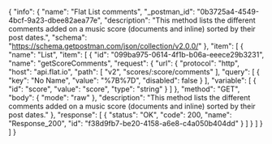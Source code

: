 {
  "info": {
    "name": "Flat List comments",
    "_postman_id": "0b3725a4-4549-4bcf-9a23-dbee82aea77e",
    "description": "This method lists the different comments added on a music score (documents and inline) sorted by their post dates.",
    "schema": "https://schema.getpostman.com/json/collection/v2.0.0/"
  },
  "item": [
    {
      "name": "List",
      "item": [
        {
          "id": "099ba975-0614-4f1b-b06a-eeece29b3231",
          "name": "getScoreComments",
          "request": {
            "url": {
              "protocol": "http",
              "host": "api.flat.io",
              "path": [
                "v2",
                "scores/:score/comments"
              ],
              "query": [
                {
                  "key": "No Name",
                  "value": "%7B%7D",
                  "disabled": false
                }
              ],
              "variable": [
                {
                  "id": "score",
                  "value": "score",
                  "type": "string"
                }
              ]
            },
            "method": "GET",
            "body": {
              "mode": "raw"
            },
            "description": "This method lists the different comments added on a music score (documents and inline) sorted by their post dates."
          },
          "response": [
            {
              "status": "OK",
              "code": 200,
              "name": "Response_200",
              "id": "f38d9fb7-be20-4158-a6e8-c4a050b404dd"
            }
          ]
        }
      ]
    }
  ]
}